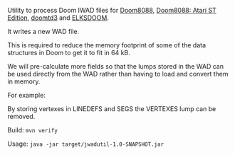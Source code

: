 Utility to process Doom IWAD files for [Doom8088](https://github.com/FrenkelS/Doom8088), [Doom8088: Atari ST Edition](https://github.com/FrenkelS/Doom8088ST), [doomtd3](https://github.com/FrenkelS/doomtd3) and [ELKSDOOM](https://github.com/FrenkelS/elksdoom).

It writes a new WAD file.

This is required to reduce the memory footprint of some of the data structures in Doom to get it to fit in 64 kB.

We will pre-calculate more fields so that the lumps stored in the WAD can be used directly from the WAD rather than having to load and convert them in memory.

For example:

By storing vertexes in LINEDEFS and SEGS the VERTEXES lump can be removed.

Build: `mvn verify`

Usage: `java -jar target/jwadutil-1.0-SNAPSHOT.jar`
